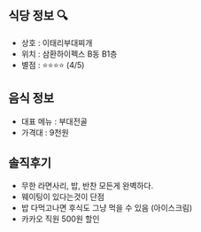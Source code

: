 ## 식당 정보 :mag:
- 상호 : 이태리부대찌개
- 위치 : 삼환하이펙스 B동 B1층 
- 별점 : :star::star::star::star: (4/5)

## 음식 정보

- 대표 메뉴 : 부대전골 
- 가격대 : 9천원

## 솔직후기
- 무한 라면사리, 밥, 반찬 모든게 완벽하다.
- 웨이팅이 있다는것이 단점 
- 밥 다먹고나면 후식도 그냥 먹을 수 있음 (아이스크림) 
- 카카오 직원 500원 할인 
